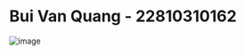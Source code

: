 # Bui Van Quang - 22810310162
![image](https://github.com/user-attachments/assets/ae803f5b-a394-44c9-99f4-660f018c1ce3)
